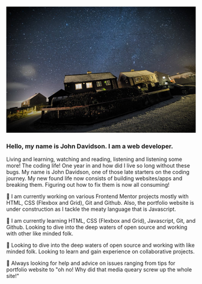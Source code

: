 ![bridge](https://github.com/John-Davidson-8/John-Davidson-8/blob/main/starry-barvas.jpeg)


### Hello, my name is John Davidson. I am a web developer.

Living and learning, watching and reading, listening and listening some more! The coding life! One year in and how did I live so long without these bugs. My name is John Davidson, one of those late starters on the coding journey. My new found life now consists of building websites/apps and breaking them. Figuring out how to fix them is now all consuming! 

🔭 I am currently working on various Frontend Mentor projects mostly with HTML, CSS (Flexbox and Grid), Git and Github. Also, the portfolio website is under construction as I tackle the meaty language that is Javascript.

🌱 I am currently learning HTML, CSS (Flexbox and Grid), Javascript, Git, and Github. Looking to dive into the deep waters of open source and working with other like minded folk. 

👯 Looking to dive into the deep waters of open source and working with like minded folk. Looking to learn and gain experience on collaborative projects. 

🤔 Always looking for help and advice on issues ranging from tips for portfolio website to "oh no! Why did that media queary screw up the whole site!"
